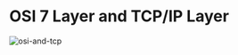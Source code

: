 # OSI 7 Layer and TCP/IP Layer

![osi-and-tcp](https://github.com/YYun-D/osi-and-tcp/assets/85883811/409afed5-d0a3-48e3-9086-47fcc2d614fc)
